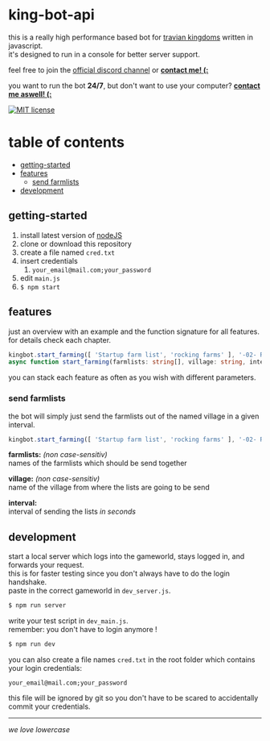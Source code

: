 # king-bot-api <!-- omit in toc -->

this is a really high performance based bot for [travian kingdoms](https://www.kingdoms.com/) written in javascript.  
it's designed to run in a console for better server support.

feel free to join the [official discord channel](https://discord.gg/5n2btF7) or **[contact me! (:](mailto:f.breuer@scriptworld.net)**

you want to run the bot **24/7**, but don't want to use your computer? **[contact me aswell! (:](mailto:f.breuer@scriptworld.net)**

[![MIT license](https://img.shields.io/badge/license-MIT-blue.svg)](https://github.com/scriptworld-git/king-bot/blob/master/LICENSE)

# table of contents <!-- omit in toc -->

- [getting-started](#getting-started)
- [features](#features)
    - [send farmlists](#send-farmlists)
- [development](#development)

## getting-started

1. install latest version of [nodeJS](https://nodejs.org/)
2. clone or download this repository
3. create a file named `cred.txt`
4. insert credentials
    1. `your_email@mail.com;your_password`
5. edit `main.js`
6. `$ npm start`



## features

just an overview with an example and the function signature for all features.  
for details check each chapter.

```typescript
kingbot.start_farming([ 'Startup farm list', 'rocking farms' ], '-02- Rome', 600);
async function start_farming(farmlists: string[], village: string, interval: number);
```

you can stack each feature as often as you wish with different parameters.

### send farmlists

the bot will simply just send the farmlists out of the named village in a given interval.

```typescript
kingbot.start_farming([ 'Startup farm list', 'rocking farms' ], '-02- Rome', 600);
```

**farmlists:** _(non case-sensitiv)_  
names of the farmlists which should be send together

**village:** _(non case-sensitiv)_  
name of the village from where the lists are going to be send

**interval:**  
interval of sending the lists _in seconds_

## development

start a local server which logs into the gameworld, stays logged in, and forwards your request.  
this is for faster testing since you don't always have to do the login handshake.  
paste in the correct gameworld in `dev_server.js`.

```bash
$ npm run server
```  

write your test script in `dev_main.js`.  
remember: you don't have to login anymore !  

```bash
$ npm run dev
```

you can also create a file names `cred.txt` in the root folder which contains your login credentials:
```csv
your_email@mail.com;your_password
```
this file will be ignored by git so you don't have to be scared to accidentally commit your credentials.

---

_we love lowercase_
